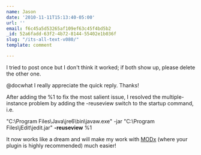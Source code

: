 ```yaml
---
name: Jason
date: '2010-11-11T15:13:40-05:00'
url: ''
email: f6c45a5d53265af109ef63c45f4bd5b2
_id: 52a6fadd-63f2-4b72-8144-55402e1b036f
slug: "/its-all-text-v080/"
template: comment

---
```


I tried to post once but I don't think it worked; if both show up, please delete the other one.

@docwhat
I really appreciate the quick reply.  Thanks!

After adding the %1 to fix the most salient issue, I resolved the multiple-instance problem by adding the -reuseview switch to the startup command, i.e.

"C:\Program Files\Java\jre6\bin\javaw.exe" -jar "C:\Program Files\jEdit\jedit.jar" <b>-reuseview</b> %1

It now works like a dream and will make my work with <a href="http://www.modxcms.com" rel="nofollow">MODx</a> (where your plugin is highly recommended) much easier!
